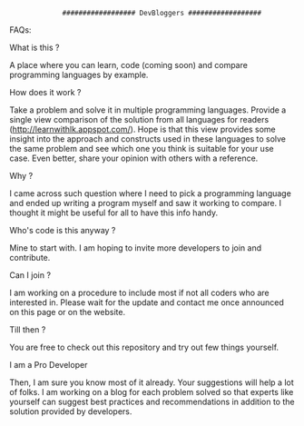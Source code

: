                  ################## DevBloggers ##################

FAQs:

What is this ?  
  
  A place where you can learn, code (coming soon) and compare programming 
  languages by example.

How does it work ?  
  
  Take a problem and solve it in multiple programming languages. Provide a 
  single view comparison of the solution from all languages for readers
  (http://learnwithlk.appspot.com/). Hope is that this view provides some 
  insight into the approach and constructs used in these languages to solve 
  the same problem and see which one you think is suitable for your use 
  case. Even better, share your opinion with others with a reference.

Why ?  
  
  I came across such question where I need to pick a programming language 
  and ended up writing a program myself and saw it working to compare. I 
  thought it might be useful for all to have this info handy.

Who's code is this anyway ?  
  
  Mine to start with. I am hoping to invite more developers to join and 
  contribute.

Can I join ?  
  
  I am working on a procedure to include most if not all coders who are 
  interested in. Please wait for the update and contact me once announced 
  on this page or on the website.

Till then ?  
  
  You are free to check out this repository and try out few things yourself.

I am a Pro Developer  
  
  Then, I am sure you know most of it already. Your suggestions will help
  a lot of folks. I am working on a blog for each problem solved so that
  experts like yourself can suggest best practices and recommendations in
  addition to the solution provided by developers.
